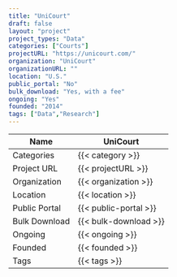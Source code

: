 ```yaml
---
title: "UniCourt"
draft: false
layout: "project"
project_types: "Data"
categories: ["Courts"]
projectURL: "https://unicourt.com/"
organization: "UniCourt"
organizationURL: ""
location: "U.S."
public_portal: "No"
bulk_download: "Yes, with a fee"
ongoing: "Yes"
founded: "2014"
tags: ["Data","Research"]
---
```



Name                    |  UniCourt    
------------------------|----
Categories              | {{< category >}} 
Project URL             | {{< projectURL >}} 
Organization            | {{< organization >}} 
Location                | {{< location >}} 
Public Portal           | {{< public-portal >}} 
Bulk Download           | {{< bulk-download >}} 
Ongoing                 | {{< ongoing >}} 
Founded                 | {{< founded >}} 
Tags                    | {{< tags >}} 
